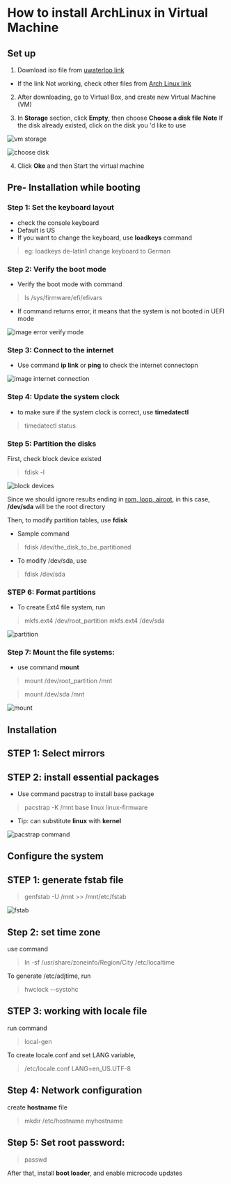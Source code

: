# How to install ArchLinux in Virtual Machine

## Set up
1. Download iso file from [uwaterloo link](http://mirror.csclub.uwaterloo.ca/archlinux/iso/2022.11.01/archlinux-2022.11.01-x86_64.iso)

* If the link Not working, check other files from [Arch Linux link](https://archlinux.org/download/)

2. After downloading, go to Virtual Box, and create new Virtual Machine (VM)

3. In **Storage** section, click **Empty**, then choose **Choose a disk file**
**Note** If the disk already existed, click on the disk you 'd like to use

![vm storage](images/vm-storage.png)

![choose disk](images/vm-choose-disk.png)

4. Click **Oke** and then Start the virtual machine

## Pre- Installation while booting

### Step 1: Set the keyboard layout
* check the console keyboard
* Default is US
* If you want to change the keyboard, use **loadkeys** command
> eg: loadkeys de-latin1 change keyboard to German

### Step 2: Verify the boot mode
* Verify the boot mode with command
> ls /sys/firmware/efi/efivars
* If command returns error, it means that the system is not booted in UEFI mode

![image error verify mode](images/verify-boot-mode.png)

### Step 3: Connect to the internet
* Use command **ip link** or **ping** to check the internet connectopn

![image internet connection](images/ip-link.png)

### Step 4: Update the system clock
* to make sure if the system clock is correct, use **timedatectl**
> timedatectl status

### Step 5: Partition the disks
First, check block device existed
> fdisk -l

![block devices](images/fdisk-identify-block-device.png)

Since we should ignore results ending in <ins>rom, loop, airoot</ins>, in this case, **/dev/sda** will be the root directory

Then, to modify partition tables, use **fdisk**
* Sample command
> fdisk /dev/the_disk_to_be_partitioned

* To modify /dev/sda, use
> fdisk /dev/sda

### STEP 6: Format partitions
* To create Ext4 file system, run
> mkfs.ext4 /dev/root_partition
> mkfs.ext4 /dev/sda

![partition](/images/mkfs-sda.png)
### Step 7: Mount the file systems:
* use command **mount**
> mount /dev/root_partition /mnt

> mount /dev/sda /mnt

![mount](/images/mount-sda-to-mnt.png)
## Installation

## STEP 1: Select mirrors
## STEP 2: install essential packages
* Use command pacstrap to install base package
> pacstrap -K /mnt base linux linux-firmware
* Tip: can substitute **linux** with **kernel**

![pacstrap command](/images/pacstrap-linux-firmware.png)
## Configure the system

## STEP 1: generate fstab file
> genfstab -U /mnt >> /mnt/etc/fstab

![fstab](/images/check-mnt-etc-fstab.png)
## Step 2: set time zone
use command
> ln -sf /usr/share/zoneinfo/Region/City /etc/localtime

To generate /etc/adjtime, run
> hwclock --systohc

## STEP 3: working with locale file
run command
> local-gen

To create locale.conf and set LANG variable,

> /etc/locale.conf
> LANG=en_US.UTF-8

## Step 4: Network configuration
create **hostname** file

> mkdir /etc/hostname
myhostname

## Step 5: Set root password:

> passwd

After that, install **boot loader**, and enable microcode updates






